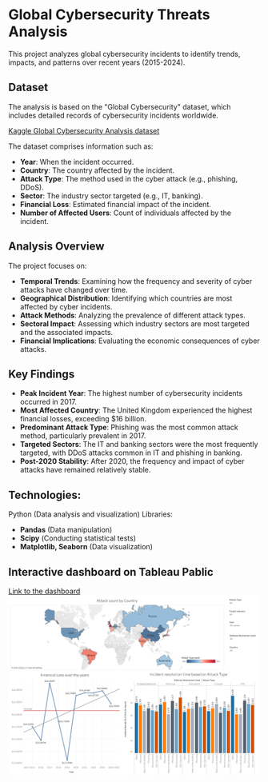 # Global Cybersecurity Threats Analysis

This project analyzes global cybersecurity incidents to identify trends, impacts, and patterns over recent years (2015-2024).

## Dataset
The analysis is based on the "Global Cybersecurity" dataset, which includes detailed records of cybersecurity incidents worldwide.

[Kaggle Global Cybersecurity Analysis dataset](https://www.kaggle.com/datasets/atharvasoundankar/global-cybersecurity-threats-2015-2024)

The dataset comprises information such as:
- **Year**: When the incident occurred.
- **Country**: The country affected by the incident.
- **Attack Type**: The method used in the cyber attack (e.g., phishing, DDoS).
- **Sector**: The industry sector targeted (e.g., IT, banking).
- **Financial Loss**: Estimated financial impact of the incident.
- **Number of Affected Users**: Count of individuals affected by the incident.

## Analysis Overview

The project focuses on:

- **Temporal Trends**: Examining how the frequency and severity of cyber attacks have changed over time.
- **Geographical Distribution**: Identifying which countries are most affected by cyber incidents.
- **Attack Methods**: Analyzing the prevalence of different attack types.
- **Sectoral Impact**: Assessing which industry sectors are most targeted and the associated impacts.
- **Financial Implications**: Evaluating the economic consequences of cyber attacks.

## Key Findings

- **Peak Incident Year**: The highest number of cybersecurity incidents occurred in 2017.
- **Most Affected Country**: The United Kingdom experienced the highest financial losses, exceeding $16 billion.
- **Predominant Attack Type**: Phishing was the most common attack method, particularly prevalent in 2017.
- **Targeted Sectors**: The IT and banking sectors were the most frequently targeted, with DDoS attacks common in IT and phishing in banking.
- **Post-2020 Stability**: After 2020, the frequency and impact of cyber attacks have remained relatively stable.

## Technologies:
Python (Data analysis and visualization) Libraries:

- **Pandas** (Data manipulation)
- **Scipy** (Сonducting statistical tests)
- **Matplotlib, Seaborn** (Data visualization)

## Interactive dashboard on Tableau Pablic
[Link to the dashboard](https://public.tableau.com/app/profile/tetiana.dynys/viz/GlobalCybersecurityThreatsDashboard_17436640181190/Dashboard1)
![image](https://github.com/dynystetiana/Global-Cybersecurity-Threats-Analysis/blob/main/Global%20Cybersecurity%20Threats%20Dashboard.png)
